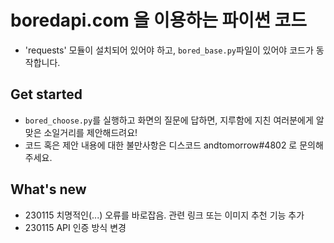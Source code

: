 # boredapi.com 을 이용하는 파이썬 코드
* 'requests' 모듈이 설치되어 있어야 하고, `bored_base.py`파일이 있어야 코드가 동작합니다.

## Get started
* `bored_choose.py`를 실행하고 화면의 질문에 답하면, 지루함에 지친 여러분에게 알맞은 소일거리를 제안해드려요!
* 코드 혹은 제안 내용에 대한 불만사항은 디스코드 andtomorrow#4802 로 문의해주세요.

## What's new
* 230115 치명적인(...) 오류를 바로잡음. 관련 링크 또는 이미지 추천 기능 추가
* 230115 API 인증 방식 변경
